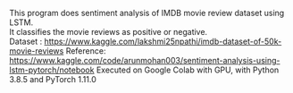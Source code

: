 
This program does sentiment analysis of IMDB movie review dataset using LSTM.  
It classifies the movie reviews as positive or negative.  
Dataset : https://www.kaggle.com/lakshmi25npathi/imdb-dataset-of-50k-movie-reviews
Reference: https://www.kaggle.com/code/arunmohan003/sentiment-analysis-using-lstm-pytorch/notebook
Executed on Google Colab with GPU, with Python 3.8.5 and PyTorch 1.11.0   

